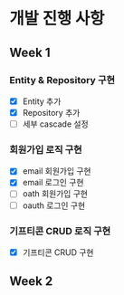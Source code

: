 # 개발 진행 사항

## Week 1
### Entity & Repository 구현
- [x] Entity 추가
- [x] Repository 추가
- [ ] 세부 cascade 설정

### 회원가입 로직 구현
- [x] email 회원가입 구현
- [x] email 로그인 구현
- [ ] oath 회원가입 구현
- [ ] oauth 로그인 구현

### 기프티콘 CRUD 로직 구현
- [x] 기프티콘 CRUD 구현


## Week 2

